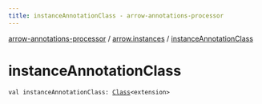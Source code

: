 ```yaml
---
title: instanceAnnotationClass - arrow-annotations-processor
---
```


[arrow-annotations-processor](../index.html) / [arrow.instances](index.html) / [instanceAnnotationClass](./instance-annotation-class.html)

# instanceAnnotationClass

`val instanceAnnotationClass: `[`Class`](http://docs.oracle.com/javase/6/docs/api/java/lang/Class.html)`<extension>`